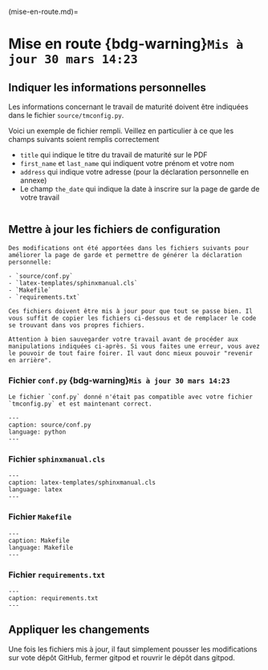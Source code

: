 (mise-en-route.md)=

# Mise en route {bdg-warning}`Mis à jour 30 mars 14:23`

## Indiquer les informations personnelles 

Les informations concernant le travail de maturité doivent être indiquées dans le fichier `source/tmconfig.py`.

Voici un exemple de fichier rempli. Veillez en particulier à ce que les champs
suivants soient remplis correctement

- `title` qui indique le titre du travail de maturité sur le PDF
- `first_name` et `last_name` qui indiquent votre prénom et votre nom
- `address` qui indique votre adresse (pour la déclaration personnelle en
  annexe)
- Le champ `the_date` qui indique la date à inscrire sur la page de garde de
  votre travail


```{literalinclude} tmconfig.py

```

## Mettre à jour les fichiers de configuration



```{attention}
Des modifications ont été apportées dans les fichiers suivants pour améliorer la page de garde et permettre de générer la déclaration personnelle:

- `source/conf.py`
- `latex-templates/sphinxmanual.cls`
- `Makefile`
- `requirements.txt`

Ces fichiers doivent être mis à jour pour que tout se passe bien. Il vous suffit de copier les fichiers ci-dessous et de remplacer le code se trouvant dans vos propres fichiers. 

Attention à bien sauvegarder votre travail avant de procéder aux manipulations indiquées ci-après. Si vous faites une erreur, vous avez le pouvoir de tout faire foirer. Il vaut donc mieux pouvoir "revenir en arrière".
```

### Fichier `conf.py` {bdg-warning}`Mis à jour 30 mars 14:23`

```{warning}
Le fichier `conf.py` donné n'était pas compatible avec votre fichier `tmconfig.py` et est maintenant correct.
```

```{literalinclude} conf.py
---
caption: source/conf.py
language: python
---

```

### Fichier `sphinxmanual.cls`

```{literalinclude} ../latex-templates/sphinxmanual.cls
---
caption: latex-templates/sphinxmanual.cls
language: latex
---

```

### Fichier `Makefile`


```{literalinclude} ../Makefile
---
caption: Makefile
language: Makefile
---

```

### Fichier `requirements.txt`


```{literalinclude} ../requirements.txt
---
caption: requirements.txt
---

```

## Appliquer les changements

Une fois les fichiers mis à jour, il faut simplement pousser les modifications
sur vote dépôt GitHub, fermer gitpod et rouvrir le dépôt dans gitpod.